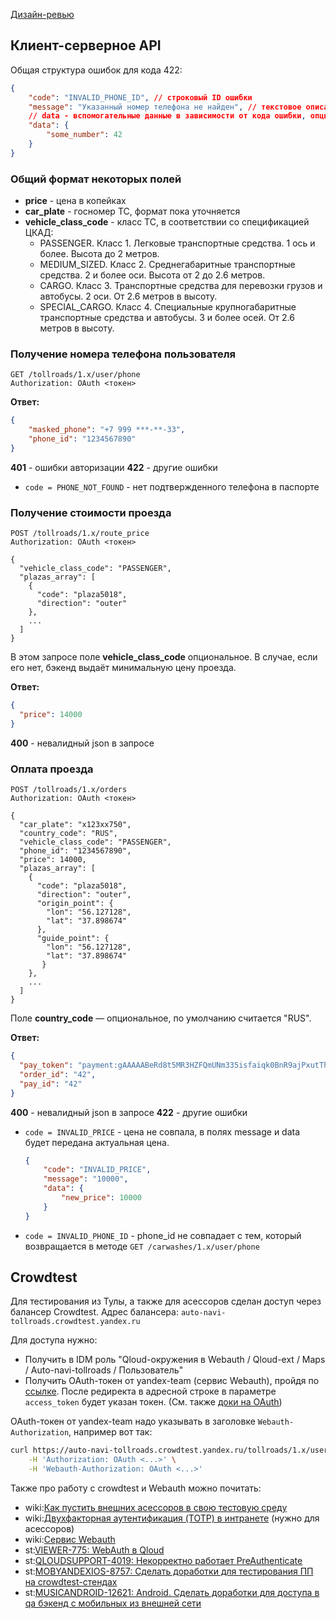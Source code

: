 [Дизайн-ревью](https://wiki.yandex-team.ru/automotive/serverdevelopment/toll-roads-navi/design-review/)

## Клиент-серверное API
Общая структура ошибок для кода 422:
```json
{
    "code": "INVALID_PHONE_ID", // строковый ID ошибки
    "message": "Указанный номер телефона не найден", // текстовое описание
    // data - вспомогательные данные в зависимости от кода ошибки, опциональное поле
    "data": {
        "some_number": 42
    }
}
```

### Общий формат некоторых полей

* **price** - цена в копейках
* **car_plate** - госномер ТС, формат пока уточняется
* **vehicle_class_code** - класс ТС, в соответствии со спецификацией ЦКАД:
    - PASSENGER. Класс 1. Легковые транспортные средства. 1 ось и более.
    Высота до 2 метров. 
    - MEDIUM_SIZED. Класс 2. Среднегабаритные транспортные средства. 2 и более оси.
    Высота от 2 до 2.6 метров.
    - CARGO. Класс 3. Транспортные средства для перевозки грузов и автобусы. 2 оси.
    От 2.6 метров в высоту.
    - SPECIAL_CARGO. Класс 4. Специальные крупногабаритные транспортные средства и автобусы.
    3 и более осей. От 2.6 метров в высоту.

### Получение номера телефона пользователя
```
GET /tollroads/1.x/user/phone
Authorization: OAuth <токен>
```
**Ответ:**
```json
{
    "masked_phone": "+7 999 ***-**-33",
    "phone_id": "1234567890"
}
```
**401** - ошибки авторизации
**422** - другие ошибки
  * `code = PHONE_NOT_FOUND` - нет подтвержденного телефона в паспорте

### Получение стоимости проезда
```
POST /tollroads/1.x/route_price
Authorization: OAuth <токен>

{
  "vehicle_class_code": "PASSENGER",
  "plazas_array": [
    {
      "code": "plaza5018",
      "direction": "outer"
    },
    ...
  ]
}
```

В этом запросе поле **vehicle_class_code** опциональное. В случае, если его нет, бэкенд выдаёт минимальную цену проезда.

**Ответ:**
```json
{
  "price": 14000
}
```
**400** - невалидный json в запросе

### Оплата проезда
```
POST /tollroads/1.x/orders
Authorization: OAuth <токен>

{
  "car_plate": "x123xx750",
  "country_code": "RUS",
  "vehicle_class_code": "PASSENGER",
  "phone_id": "1234567890",
  "price": 14000,
  "plazas_array": [
    {
      "code": "plaza5018",
      "direction": "outer",
      "origin_point": {
        "lon": "56.127128",
        "lat": "37.898674"
      },
      "guide_point": {
        "lon": "56.127128",
        "lat": "37.898674"
       }
    },
    ...
  ]
}
```

Поле **country_code** — опциональное, по умолчанию считается "RUS".

**Ответ:**
```json
{
  "pay_token": "payment:gAAAAABeRd8t5MR3HZFQmUNm335isfaiqk0BnR9ajPxutTh-3ZO9w3taP-OeJiDG9cuKadIGQN3-eUd2pqVGDkMQXHubfzVusCBz8KOF3Dep7s6oihCqAb7tRogFgd2iw7YsXK-xyBR2gpdpJyEar2wxMK-fEn9AXAsUuXykZIk-eawM9nu8Rms=",
  "order_id": "42",
  "pay_id": "42"
}
```

**400** - невалидный json в запросе
**422** - другие ошибки
  * `code = INVALID_PRICE` - цена не совпала, в полях message и data будет передана актуальная цена.
    ```json
    {
        "code": "INVALID_PRICE",
        "message": "10000",
        "data": {
            "new_price": 10000
        }
    }
    ```
  * `code = INVALID_PHONE_ID` - phone_id не совпадает с тем, который возвращается в 
     методе `GET /carwashes/1.x/user/phone`

## Crowdtest

Для тестирования из Тулы, а также для асессоров сделан доступ через балансер Crowdtest.
Адрес балансера: `auto-navi-tollroads.crowdtest.yandex.ru`

Для доступа нужно:
- Получить в IDM роль "Qloud-окружения в Webauth / Qloud-ext / Maps / Auto-navi-tollroads / Пользователь"
- Получить OAuth-токен от yandex-team (сервис Webauth), пройдя по [ссылке](https://oauth.yandex-team.ru/authorize?response_type=token&client_id=50136e798c0f440b864d606fcdb8d7b4).
  После редиректа в адресной строке в параметре `access_token` будет указан токен.
  (См. также [доки на OAuth](https://yandex.ru/dev/oauth/doc/dg/reference/mobile-client.html))

OAuth-токен от yandex-team надо указывать в заголовке `Webauth-Authorization`, например вот так:
```bash
curl https://auto-navi-tollroads.crowdtest.yandex.ru/tollroads/1.x/user/phone \
    -H 'Authorization: OAuth <...>' \
    -H 'Webauth-Authorization: OAuth <...>'
```

Также про работу с crowdtest и Webauth можно почитать:
- wiki:[Как пустить внешних асессоров в свою тестовую среду](https://wiki.yandex-team.ru/security/for/managers/kak-pustit-vneshnix-asessorov-v-svoju-testovuju-sredu/)
- wiki:[Двухфакторная аутентификация (TOTP) в интранете](https://wiki.yandex-team.ru/passport/yateamtotp/#dljaoutstaffsotrudnikiov/vneshnixkonsultantov)
  (нужно для асессоров)
- wiki:[Сервис Webauth](https://wiki.yandex-team.ru/intranet/webauth/)
- st:[VIEWER-775: WebAuth в Qloud](https://st.yandex-team.ru/VIEWER-775#5c87fb593a28d3001f284e6d)
- st:[QLOUDSUPPORT-4019: Некорректно работает PreAuthenticate](https://st.yandex-team.ru/QLOUDSUPPORT-4019#5d9c7de78c7003001d376d00)
- st:[MOBYANDEXIOS-8757: Сделать доработки для тестирования ПП на crowdtest-стендах](https://st.yandex-team.ru/MOBYANDEXIOS-8757)
- st:[MUSICANDROID-12621: Android. Сделать доработки для доступа в qa бэкенд с мобильных из внешней сети](https://st.yandex-team.ru/MUSICANDROID-12621)
